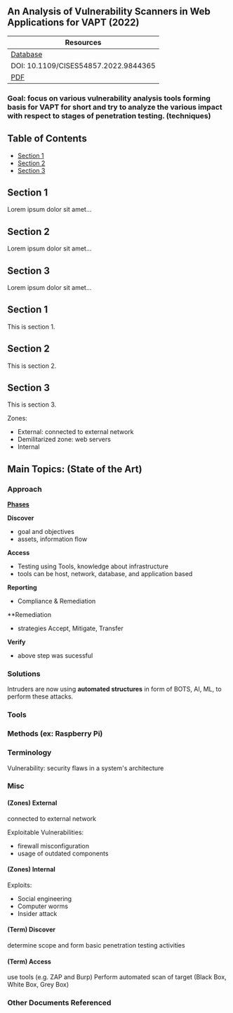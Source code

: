 ## An Analysis of Vulnerability Scanners in Web Applications for VAPT (2022)

| Resources	|
|----------|
| [Database](https://doi-org.ezproxy.semo.edu:2443/10.1109/CISES54857.2022.9844365) |
| DOI: 10.1109/CISES54857.2022.9844365 |
| [PDF](https://ieeexplore-ieee-org.ezproxy.semo.edu:2443/stamp/stamp.jsp?tp=&arnumber=9844365) |

### Goal: focus on various vulnerability analysis tools forming basis for VAPT for short and try to analyze the various impact with respect to stages of penetration testing. (techniques)

<!-------------------------------------------------------->

## Table of Contents

- [Section 1](#section-1)
- [Section 2](#section-2)
- [Section 3](#section-3)

## Section 1
Lorem ipsum dolor sit amet...

## Section 2
Lorem ipsum dolor sit amet...

## Section 3
Lorem ipsum dolor sit amet...

<a id="section-1"></a>
## Section 1

This is section 1.

<a id="section-2"></a>
## Section 2

This is section 2.

<a id="section-3"></a>
## Section 3

This is section 3.

	
Zones: 
* External: connected to external network
* Demilitarized zone: web servers
* Internal
	
## Main Topics: (State of the Art)

### Approach

<u>**Phases**</u>

**Discover**
* goal and objectives
* assets, information flow

**Access**
* Testing using Tools, knowledge about infrastructure
* tools can be host, network, database, and application based

**Reporting**
* Compliance & Remediation

**Remediation
* strategies Accept, Mitigate, Transfer

**Verify**
* above step was sucessful


### Solutions

Intruders are now using **automated structures** in form of BOTS, AI, ML, to perform these attacks. 


### Tools


	
### Methods (ex: Raspberry Pi)


### Terminology

Vulnerability: security flaws in a system's architecture


### Misc

#### (Zones) External
connected to external network

Exploitable Vulnerabilities:
* firewall misconfiguration
* usage of outdated components

#### (Zones) Internal

Exploits:
* Social engineering
* Computer worms
* Insider attack

#### (Term) Discover
determine scope and form basic penetration testing activities

#### (Term) Access
use tools (e.g. ZAP and Burp)
Perform automated scan of target (Black Box, White Box, Grey Box)



### Other Documents Referenced


